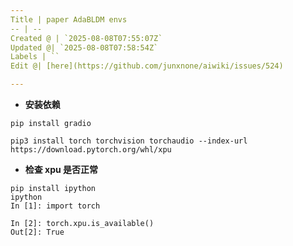 ```yaml
---
Title | paper AdaBLDM envs
-- | --
Created @ | `2025-08-08T07:55:07Z`
Updated @| `2025-08-08T07:58:54Z`
Labels | ``
Edit @| [here](https://github.com/junxnone/aiwiki/issues/524)

---
```

- **安装依赖**
```
pip install gradio 
```

```
pip3 install torch torchvision torchaudio --index-url https://download.pytorch.org/whl/xpu
```


- **检查 xpu 是否正常**

```
pip install ipython
ipython
In [1]: import torch

In [2]: torch.xpu.is_available()
Out[2]: True

```
